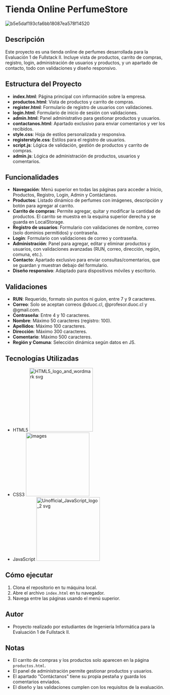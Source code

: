 # Tienda Online PerfumeStore
![b5e5daf193cfa6bb18087ea578f14520](https://github.com/user-attachments/assets/cd6cf96c-c5ae-48d2-9c0f-1dd4a0d29f9d)


## Descripción
Este proyecto es una tienda online de perfumes desarrollada para la Evaluación 1 de Fullstack II. Incluye vista de productos, carrito de compras, registro, login, administración de usuarios y productos, y un apartado de contacto, todo con validaciones y diseño responsivo.

## Estructura del Proyecto
- **index.html**: Página principal con información sobre la empresa.
- **productos.html**: Vista de productos y carrito de compras.
- **register.html**: Formulario de registro de usuarios con validaciones.
- **login.html**: Formulario de inicio de sesión con validaciones.
- **admin.html**: Panel administrativo para gestionar productos y usuarios.
- **contactanos.html**: Apartado exclusivo para enviar comentarios y ver los recibidos.
- **style.css**: Hoja de estilos personalizada y responsiva.
- **registerstyle.css**: Estilos para el registro de usuarios.
- **script.js**: Lógica de validación, gestión de productos y carrito de compras.
- **admin.js**: Lógica de administración de productos, usuarios y comentarios.

## Funcionalidades
- **Navegación**: Menú superior en todas las páginas para acceder a Inicio, Productos, Registro, Login, Admin y Contáctanos.
- **Productos**: Listado dinámico de perfumes con imágenes, descripción y botón para agregar al carrito.
- **Carrito de compras**: Permite agregar, quitar y modificar la cantidad de productos. El carrito se muestra en la esquina superior derecha y se guarda en LocalStorage.
- **Registro de usuarios**: Formulario con validaciones de nombre, correo (solo dominios permitidos) y contraseña.
- **Login**: Formulario con validaciones de correo y contraseña.
- **Administración**: Panel para agregar, editar y eliminar productos y usuarios, con validaciones avanzadas (RUN, correo, dirección, región, comuna, etc.).
- **Contacto**: Apartado exclusivo para enviar consultas/comentarios, que se guardan y muestran debajo del formulario.
- **Diseño responsivo**: Adaptado para dispositivos móviles y escritorio.

## Validaciones
- **RUN**: Requerido, formato sin puntos ni guion, entre 7 y 9 caracteres.
- **Correo**: Solo se aceptan correos @duoc.cl, @profesor.duoc.cl y @gmail.com.
- **Contraseña**: Entre 4 y 10 caracteres.
- **Nombre**: Máximo 50 caracteres (registro: 100).
- **Apellidos**: Máximo 100 caracteres.
- **Dirección**: Máximo 300 caracteres.
- **Comentario**: Máximo 500 caracteres.
- **Región y Comuna**: Selección dinámica según datos en JS.

## Tecnologías Utilizadas
- HTML5
  <img width="200" height="200" alt="HTML5_logo_and_wordmark svg" src="https://github.com/user-attachments/assets/742b3e03-a1ab-47e4-a071-4f5a8d7a2121" />
- CSS3
  <img width="200" height="200" alt="images" src="https://github.com/user-attachments/assets/52ea21ba-874d-4514-9b26-c37249919d2d" />
- JavaScript
  <img width="200" height="200" alt="Unofficial_JavaScript_logo_2 svg" src="https://github.com/user-attachments/assets/ca99480c-6314-4c88-afb2-13997b74ef7b" />
 
## Cómo ejecutar
1. Clona el repositorio en tu máquina local.
2. Abre el archivo `index.html` en tu navegador.
3. Navega entre las páginas usando el menú superior.

## Autor
- Proyecto realizado por estudiantes de Ingeniería Informática para la Evaluación 1 de Fullstack II.

## Notas
- El carrito de compras y los productos solo aparecen en la página `productos.html`.
- El panel de administración permite gestionar productos y usuarios.
- El apartado "Contáctanos" tiene su propia pestaña y guarda los comentarios enviados.
- El diseño y las validaciones cumplen con los requisitos de la evaluación.
